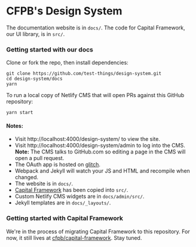 # CFPB's Design System

The documentation website is in `docs/`. The code for Capital Framework, our UI library, is in `src/`.

### Getting started with our docs

Clone or fork the repo, then install dependencies:

```shell
git clone https://github.com/test-things/design-system.git
cd design-system/docs
yarn
```

To run a local copy of Netlify CMS that will open PRs against this GitHub repository:

```shell
yarn start
```

#### Notes:

- Visit http://localhost:4000/design-system/ to view the site.
- Visit http://localhost:4000/design-system/admin to log into the CMS. **Note:** The CMS talks to GitHub.com so editing a page in the CMS will open a pull request.
- The OAuth app is hosted on [glitch](https://glitch.com/edit/#!/netlifycms-auth).
- Webpack and Jekyll will watch your JS and HTML and recompile when changed.
- The website is in `docs/`.
- [Capital Framework](https://github.com/cfpb/capital-framework) has been copied into `src/`.
- Custom Netlify CMS widgets are in `docs/admin/src/`.
- Jekyll templates are in `docs/_layouts/`.

### Getting started with Capital Framework

We're in the process of migrating Capital Framework to this repository.
For now, it still lives at [cfpb/capital-framework](https://github.com/cfpb/capital-framework). Stay tuned.
